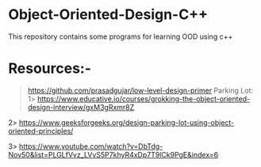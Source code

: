 # Object-Oriented-Design-C++
This repository contains some programs for learning OOD using c++

# Resources:-
> https://github.com/prasadgujar/low-level-design-primer
Parking Lot:
1> https://www.educative.io/courses/grokking-the-object-oriented-design-interview/gxM3gRxmr8Z




2> https://www.geeksforgeeks.org/design-parking-lot-using-object-oriented-principles/



3> https://www.youtube.com/watch?v=DbTdg-Nov50&list=PLGLfVvz_LVvS5P7khyR4xDp7T9lCk9PgE&index=6
